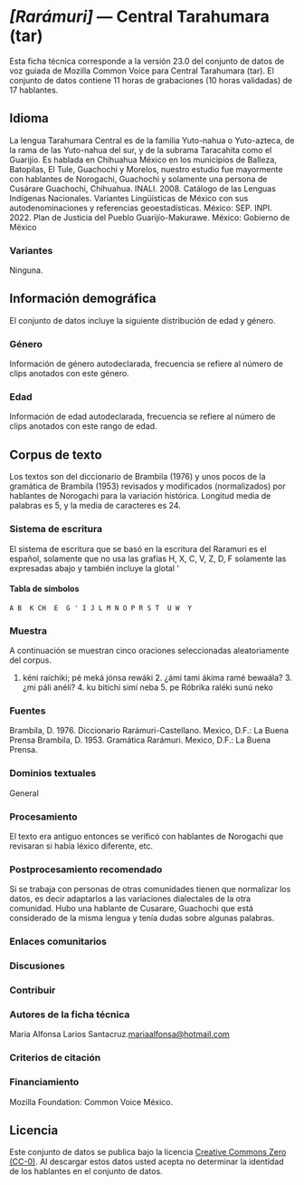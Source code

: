 # *[Rarámuri]* &mdash; Central Tarahumara (tar)
Esta ficha técnica corresponde a la versión 23.0 del conjunto de datos de voz guiada de Mozilla Common Voice 
para Central Tarahumara (tar). El conjunto de datos contiene 11 horas de grabaciones (10 horas
validadas) de 17 hablantes.

## Idioma
<!-- {{LANGUAGE_DESCRIPTION}} -->
<!-- Proporcione una breve descripción (1-2 párrafos) de su idioma -->

La lengua Tarahumara Central es de la familia Yuto-nahua o Yuto-azteca, de la rama de las Yuto-nahua del sur, y de la subrama Taracahíta como el Guarijío. Es hablada en Chihuahua México en los municipios de Balleza, Batopilas, El Tule, Guachochi y Morelos, nuestro estudio fue mayormente con hablantes de Norogachi, Guachochi y solamente una persona de Cusárare Guachochi, Chihuahua.   INALI. 2008. Catálogo de las Lenguas Indígenas Nacionales. Variantes Lingüísticas de México con sus autodenominaciones y referencias geoestadísticas. México: SEP.  INPI. 2022. Plan de Justicia del Pueblo Guarijío-Makurawe. México: Gobierno de Mëxico  

### Variantes
<!-- {{VARIANT_DESCRIPTION}} -->
<!-- @ OPCIONAL @ -->
<!-- Describa las variantes (variantes MCV) de su idioma -->

Ninguna.  

## Información demográfica
<!-- puede obtener gran parte de la información en esta sección desde https://analyzer.cv-toolbox.web.tr/browse -->
El conjunto de datos incluye la siguiente distribución de edad y género.

### Género
<!-- {{GENDER_TABLE}} -->
<!-- @ GENERADO AUTOMÁTICAMENTE @ -->
<!-- | Género              | Frecuencia |
|---------------------|------------|
| masculino           | ? |
| no declarado        | ? |
| femenino            | ? | -->
Información de género autodeclarada, frecuencia se refiere al número de clips anotados con este género.

### Edad
<!-- {{AGE_TABLE}} -->
<!-- @ GENERADO AUTOMÁTICAMENTE @ -->
<!-- | Rango de edad | Frecuencia |
|---------------|------------|
| adolescentes  | ? |
| veintes       | ? |
| treintas      | ? |
| cuarentas     | ? |
| cincuentas    | ? |
   ...si hay otros rangos de edad presentes en sus datos, añádalos como filas... -->
Información de edad autodeclarada, frecuencia se refiere al número de clips anotados con este rango de edad.

## Corpus de texto
<!-- {{TEXT_CORPUS_DESCRIPTION}} -->
<!-- @ OPCIONAL @ -->
<!-- Una descripción general del corpus de texto, con información como la longitud media (en caracteres y palabras) de las oraciones validadas. -->

Los textos son del diccionario de Brambila (1976) y unos pocos de la gramática de Brambila (1953)   revisados y modificados  (normalizados) por hablantes de Norogachi para la variación histórica.  Longitud media de palabras es 5, y la media de  caracteres es 24. 

### Sistema de escritura
<!-- {{WRITING_SYSTEM_DESCRIPTION}} -->
<!-- @ OPCIONAL @ -->
<!-- Una descripción del sistema de escritura (o sistemas de escritura) utilizado en el corpus de texto -->

El sistema de escritura que se basó en la escritura del Raramuri es el  español, solamente que no usa las grafías H, X, C, V, Z, D, F solamente las expresadas abajo y también incluye la glotal ' 

#### Tabla de símbolos
<!-- {{ALPHABET_TABLE}} -->
<!-- @ OPCIONAL @ -->
<!-- Si el sistema de escritura es alfabético, puede incluir aquí el alfabeto válido -->

```A B  K CH  E  G ' I J L M N O P R S T  U W  Y ```

### Muestra
<!-- {{SENTENCES_SAMPLE}} -->
A continuación se muestran cinco oraciones seleccionadas aleatoriamente del corpus.
1. kéni raíchiki; pé meká jónsa rewáki 2. ¿ámi tami ákima ramé bewaála? 3. ¿mi páli anéli? 4. ku bitíchi simí neba 5. pe Róbrika raléki sunú neko 

### Fuentes
<!-- {{SOURCES_LIST}} -->
<!-- @ OPCIONAL @ -->
<!-- Una lista de las fuentes de las oraciones, se puede limitar a las N principales -->

Brambila, D. 1976. Diccionario Rarámuri-Castellano. Mexico, D.F.: La Buena Prensa Brambila, D. 1953. Gramática Rarámuri. Mexico, D.F.: La Buena Prensa.

### Dominios textuales
<!-- {{TEXT_DOMAIN_DESCRIPTION}} -->
<!-- @ OPCIONAL @ -->
<!-- ¿Qué dominios textuales están representados en el corpus? -->

General

### Procesamiento
<!-- {{PROCESSING_DESCRIPTION}} -->
<!-- @ OPCIONAL @ -->
<!-- Cómo se ha procesado la información textual -->

El texto era antiguo entonces se verificó con hablantes de Norogachi que revisaran si había léxico diferente, etc. 

### Postprocesamiento recomendado
<!-- {{RECOMMENDED_POSTPROCESSING_DESCRIPTION}} -->
<!-- @ OPCIONAL @ -->
<!-- Qué debería hacerse antes de usar los datos, por ejemplo normalización de Unicode -->

Si se trabaja con personas de otras comunidades tienen que normalizar los datos, es decir adaptarlos a las variaciones dialectales de la otra comunidad. Hubo una hablante de Cusarare, Guachochi que está considerado de la misma lengua y tenía dudas sobre algunas palabras.  

### Enlaces comunitarios
<!-- {{COMMUNITY_LINKS_LIST}} -->
<!-- @ OPCIONAL @ -->
<!-- Enlaces a chats / foros de la comunidad -->



### Discusiones
<!-- {{DISCUSSION_LINKS_LIST}} -->
<!-- @ OPCIONAL @ -->
<!-- Puede incluirse cualquier enlace a discusiones, por ejemplo en Discourse, foros u otros blogs -->



### Contribuir
<!-- {{CONTRIBUTE_LINKS_LIST}} -->
<!-- Aquí puede incluir enlaces sobre cómo contribuir al conjunto de datos -->



### Autores de la ficha técnica
<!-- {{DATASHEET_AUTHORS_LIST}} -->
<!-- Una lista en el formato: Su Nombre <email@email.com> -->

Maria Alfonsa Larios Santacruz.<mariaalfonsa@hotmail.com>

### Criterios de citación
<!-- {{CITATION_DESCRIPTION}} -->
<!-- @ OPCIONAL @ -->
<!-- Si publicó un artículo y desea que lo citen, puede incluir el BiBTeX aquí -->



### Financiamiento
<!-- {{FUNDING_DESCRIPTION}} -->
<!-- @ OPCIONAL @ -->
<!-- Si recibió financiamiento, puede incluir el reconocimiento aquí -->

Mozilla Foundation: Common Voice México. 

## Licencia
Este conjunto de datos se publica bajo la licencia [Creative Commons Zero (CC-0)](https://creativecommons.org/public-domain/cc0/). Al descargar estos datos
usted acepta no determinar la identidad de los hablantes en el conjunto de datos.